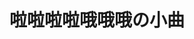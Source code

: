 ---
title: 啦啦啦啦哦哦哦の小曲
adaptedFrom: Lose Control
sources:
  - sourceType: bilibili
    bvid: BV1iF3rz9EYP
--- 